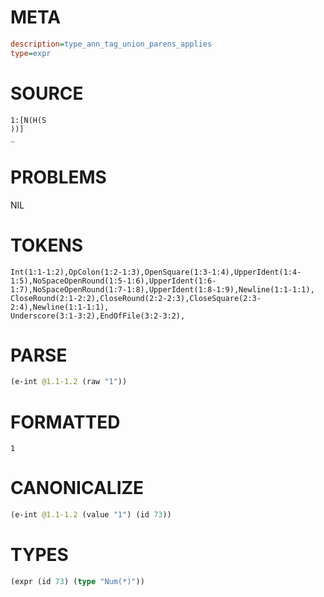 # META
~~~ini
description=type_ann_tag_union_parens_applies
type=expr
~~~
# SOURCE
~~~roc
1:[N(H(S
))]
_
~~~
# PROBLEMS
NIL
# TOKENS
~~~zig
Int(1:1-1:2),OpColon(1:2-1:3),OpenSquare(1:3-1:4),UpperIdent(1:4-1:5),NoSpaceOpenRound(1:5-1:6),UpperIdent(1:6-1:7),NoSpaceOpenRound(1:7-1:8),UpperIdent(1:8-1:9),Newline(1:1-1:1),
CloseRound(2:1-2:2),CloseRound(2:2-2:3),CloseSquare(2:3-2:4),Newline(1:1-1:1),
Underscore(3:1-3:2),EndOfFile(3:2-3:2),
~~~
# PARSE
~~~clojure
(e-int @1.1-1.2 (raw "1"))
~~~
# FORMATTED
~~~roc
1
~~~
# CANONICALIZE
~~~clojure
(e-int @1.1-1.2 (value "1") (id 73))
~~~
# TYPES
~~~clojure
(expr (id 73) (type "Num(*)"))
~~~
